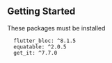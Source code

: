 ## Getting Started

These packages must be installed

```
  flutter_bloc: ^8.1.5
  equatable: ^2.0.5
  get_it: ^7.7.0
```

